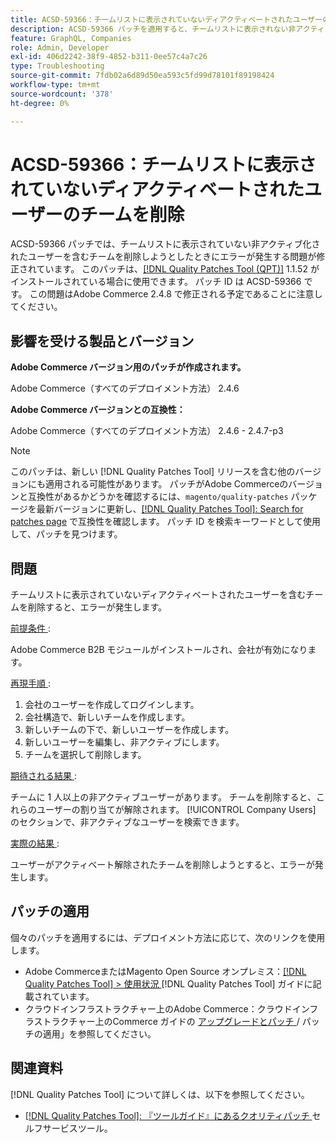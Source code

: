 ```yaml
---
title: ACSD-59366：チームリストに表示されていないディアクティベートされたユーザーのチームを削除
description: ACSD-59366 パッチを適用すると、チームリストに表示されない非アクティブ化されたユーザーを含むチームを削除しようとしたときにエラーが発生するAdobe Commerceの問題を修正できます。
feature: GraphQL, Companies
role: Admin, Developer
exl-id: 406d2242-38f9-4852-b311-0ee57c4a7c26
type: Troubleshooting
source-git-commit: 7fdb02a6d89d50ea593c5fd99d78101f89198424
workflow-type: tm+mt
source-wordcount: '378'
ht-degree: 0%

---
```


# ACSD-59366：チームリストに表示されていないディアクティベートされたユーザーのチームを削除

ACSD-59366 パッチでは、チームリストに表示されていない非アクティブ化されたユーザーを含むチームを削除しようとしたときにエラーが発生する問題が修正されています。 このパッチは、[[!DNL Quality Patches Tool (QPT)]](/help/tools/quality-patches-tool/quality-patches-tool-to-self-serve-quality-patches.md) 1.1.52 がインストールされている場合に使用できます。 パッチ ID は ACSD-59366 です。 この問題はAdobe Commerce 2.4.8 で修正される予定であることに注意してください。

## 影響を受ける製品とバージョン

**Adobe Commerce バージョン用のパッチが作成されます。**

Adobe Commerce（すべてのデプロイメント方法） 2.4.6

**Adobe Commerce バージョンとの互換性：**

Adobe Commerce（すべてのデプロイメント方法） 2.4.6 - 2.4.7-p3

>[!NOTE]
>
>このパッチは、新しい [!DNL Quality Patches Tool] リリースを含む他のバージョンにも適用される可能性があります。 パッチがAdobe Commerceのバージョンと互換性があるかどうかを確認するには、`magento/quality-patches` パッケージを最新バージョンに更新し、[[!DNL Quality Patches Tool]: Search for patches page](https://experienceleague.adobe.com/tools/commerce-quality-patches/index.html) で互換性を確認します。 パッチ ID を検索キーワードとして使用して、パッチを見つけます。

## 問題

チームリストに表示されていないディアクティベートされたユーザーを含むチームを削除すると、エラーが発生します。

<u> 前提条件 </u>:

Adobe Commerce B2B モジュールがインストールされ、会社が有効になります。

<u> 再現手順 </u>:

1. 会社のユーザーを作成してログインします。
1. 会社構造で、新しいチームを作成します。
1. 新しいチームの下で、新しいユーザーを作成します。
1. 新しいユーザーを編集し、非アクティブにします。
1. チームを選択して削除します。

<u> 期待される結果 </u>:

チームに 1 人以上の非アクティブユーザーがあります。 チームを削除すると、これらのユーザーの割り当てが解除されます。 [!UICONTROL Company Users] のセクションで、非アクティブなユーザーを検索できます。

<u> 実際の結果 </u>:

ユーザーがアクティベート解除されたチームを削除しようとすると、エラーが発生します。

## パッチの適用

個々のパッチを適用するには、デプロイメント方法に応じて、次のリンクを使用します。

* Adobe CommerceまたはMagento Open Source オンプレミス：[[!DNL Quality Patches Tool] > 使用状況 ](/help/tools/quality-patches-tool/usage.md) [!DNL Quality Patches Tool] ガイドに記載されています。
* クラウドインフラストラクチャー上のAdobe Commerce：クラウドインフラストラクチャー上のCommerce ガイドの [ アップグレードとパッチ ](https://experienceleague.adobe.com/docs/commerce-cloud-service/user-guide/develop/upgrade/apply-patches.html)/ パッチの適用」を参照してください。

## 関連資料

[!DNL Quality Patches Tool] について詳しくは、以下を参照してください。

* [[!DNL Quality Patches Tool]: 『ツールガイド』にあるクオリティパッチ ](/help/tools/quality-patches-tool/quality-patches-tool-to-self-serve-quality-patches.md) セルフサービスツール。
